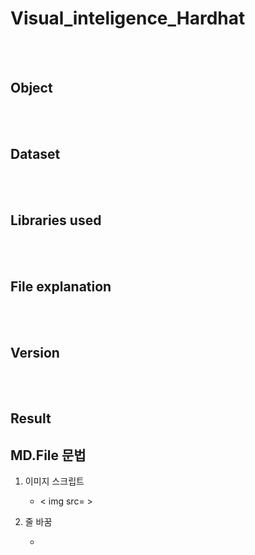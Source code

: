 # Visual_inteligence_Hardhat




<br /><br /> 
## Object

<br /><br /> 
## Dataset


<br /><br /> 
## Libraries used


<br /><br /> 
## File explanation

<br /><br /> 
## Version

<br /><br /> 
## Result


## MD.File 문법

1. 이미지 스크립트

   - < img src= >

2. 줄 바꿈

   - <br /><br />
